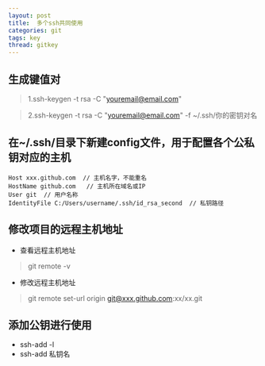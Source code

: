 ```yaml
---
layout: post
title:  多个ssh共同使用
categories: git
tags: key
thread: gitkey
---
```


## 生成键值对
> 1.ssh-keygen -t rsa -C "youremail@email.com"

> 2.ssh-keygen -t rsa -C "youremail@email.com" -f ~/.ssh/你的密钥对名

## 在~/.ssh/目录下新建config文件，用于配置各个公私钥对应的主机
```
Host xxx.github.com  // 主机名字，不能重名
HostName github.com   // 主机所在域名或IP
User git  // 用户名称
IdentityFile C:/Users/username/.ssh/id_rsa_second  // 私钥路径
```

## 修改项目的远程主机地址
* 查看远程主机地址

> git remote -v

* 修改远程主机地址

> git remote set-url origin git@xxx.github.com:xx/xx.git

## 添加公钥进行使用
* ssh-add -l
* ssh-add 私钥名